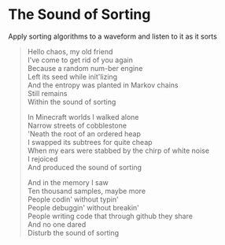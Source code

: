 # The Sound of Sorting
Apply sorting algorithms to a waveform and listen to it as it sorts

> Hello chaos, my old friend</br>
> I've come to get rid of you again</br>
> Because a random num-ber engine</br>
> Left its seed while init'lizing</br>
> And the entropy was planted in Markov chains</br>
> Still remains</br>
> Within the sound of sorting</br>
> 
> In Minecraft worlds I walked alone</br>
> Narrow streets of cobblestone</br>
> 'Neath the root of an ordered heap</br>
> I swapped its subtrees for quite cheap</br>
> When my ears were stabbed by the chirp of white noise</br>
> I rejoiced</br>
> And produced the sound of sorting</br>
> 
> And in the memory I saw</br>
> Ten thousand samples, maybe more</br>
> People codin' without typin'</br>
> People debuggin' without breakin'</br>
> People writing code that through github they share</br>
> And no one dared</br>
> Disturb the sound of sorting</br>

